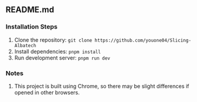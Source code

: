 ## README.md

### Installation Steps
1. Clone the repository: `git clone https://github.com/youone04/Slicing-Albatech`
2. Install dependencies: `pnpm install`
3. Run development server: `pnpm run dev`

### Notes
1. This project is built using Chrome, so there may be slight differences if opened in other browsers.